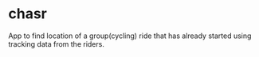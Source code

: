 # chasr
App to find location of a group(cycling) ride that has already started using tracking data from the riders. 
